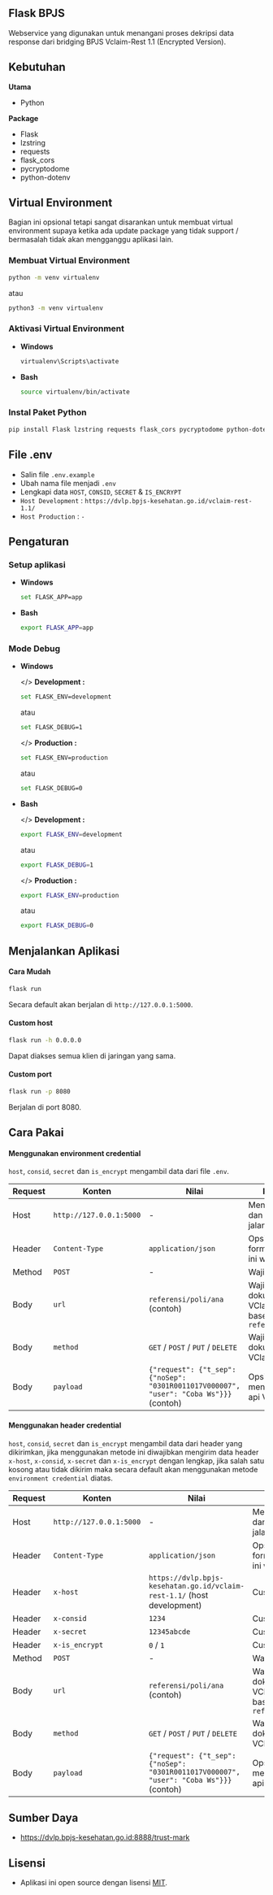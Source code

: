 ## Flask BPJS

Webservice yang digunakan untuk menangani proses dekripsi data response dari bridging BPJS Vclaim-Rest 1.1 (Encrypted Version).

## Kebutuhan

**Utama**

- Python

**Package**

- Flask
- lzstring
- requests
- flask_cors 
- pycryptodome 
- python-dotenv 

## Virtual Environment

Bagian ini opsional tetapi sangat disarankan untuk membuat virtual environment supaya ketika ada update package yang tidak support / bermasalah tidak akan mengganggu aplikasi lain.

### Membuat Virtual Environment

```bash
python -m venv virtualenv
```

atau

```bash
python3 -m venv virtualenv
```

### Aktivasi Virtual Environment

- **Windows**

    ```bash
    virtualenv\Scripts\activate
    ```

- **Bash**

    ```bash
    source virtualenv/bin/activate
    ```

### Instal Paket Python

```bash
pip install Flask lzstring requests flask_cors pycryptodome python-dotenv
```

## File .env
- Salin file `.env.example`
- Ubah nama file menjadi `.env`
- Lengkapi data `HOST`, `CONSID`, `SECRET` & `IS_ENCRYPT`
- `Host Development` : `https://dvlp.bpjs-kesehatan.go.id/vclaim-rest-1.1/`
- `Host Production` : `-`

## Pengaturan

### Setup aplikasi

- **Windows**

    ```bash
    set FLASK_APP=app
    ```

- **Bash**

    ```bash
    export FLASK_APP=app
    ```

### Mode Debug

- **Windows**

    </> **Development :**

    ```bash
    set FLASK_ENV=development
    ```

    atau
    ```bash
    set FLASK_DEBUG=1
    ```

    </> **Production :**

    ```bash
    set FLASK_ENV=production
    ```

    atau
    ```bash
    set FLASK_DEBUG=0
    ```

- **Bash**

    </> **Development :**

    ```bash
    export FLASK_ENV=development
    ```

    atau

    ```bash
    export FLASK_DEBUG=1
    ```

    </> **Production :**

    ```bash
    export FLASK_ENV=production
    ```

    atau

    ```bash
    export FLASK_DEBUG=0
    ```

## Menjalankan Aplikasi

#### Cara Mudah

```bash
flask run
```

Secara default akan berjalan di `http://127.0.0.1:5000`.

#### Custom host
```bash
flask run -h 0.0.0.0
```

Dapat diakses semua klien di jaringan yang sama.

#### Custom port
```bash
flask run -p 8080
```

Berjalan di port 8080.

## Cara Pakai


#### Menggunakan environment credential

`host`, `consid`, `secret` dan `is_encrypt` mengambil data dari file `.env`.

| Request | Konten | Nilai | Keterangan |
| ------- | ------ | ----- | ---------- |
| Host | `http://127.0.0.1:5000` | - | Menyesuaikan host dan port yang di jalankan |
| Header | `Content-Type` | `application/json` | Opsional, jika body format json maka ini wajib |
| Method | `POST` | - | Wajib POST |
| Body | `url` | `referensi/poli/ana` (contoh) | Wajib, mengacu dokumentasi VClaim BPJS tanpa base url. Contoh : `referensi/poli/ana` |
| Body | `method` | `GET` / `POST` / `PUT` / `DELETE` | Wajib, mengacu dokumentasi VClaim BPJS |
| Body | `payload` | `{"request": {"t_sep": {"noSep": "0301R0011017V000007", "user": "Coba Ws"}}}` (contoh) | Opsional menyesuaikan rest api VClaim BPJS |

#### Menggunakan header credential

`host`, `consid`, `secret` dan `is_encrypt` mengambil data dari header yang dikirimkan, jika menggunakan metode ini diwajibkan mengirim data header `x-host`, `x-consid`, `x-secret` dan `x-is_encrypt` dengan lengkap, jika salah satu kosong atau tidak dikirim maka secara default akan menggunakan metode `environment credential` diatas.

| Request | Konten | Nilai | Keterangan |
| ------- | ------ | ----- | ---------- |
| Host | `http://127.0.0.1:5000` | - | Menyesuaikan host dan port yang di jalankan |
| Header | `Content-Type` | `application/json` | Opsional, jika body format json maka ini wajib |
| Header | `x-host` | `https://dvlp.bpjs-kesehatan.go.id/vclaim-rest-1.1/` (host development) | Custom `host` |
| Header | `x-consid` | `1234` | Custom `consid` |
| Header | `x-secret` | `12345abcde` | Custom `secret` |
| Header | `x-is_encrypt` | `0` / `1` | Custom `is_encrypt` |
| Method | `POST` | - | Wajib POST |
| Body | `url` | `referensi/poli/ana` (contoh) | Wajib, mengacu dokumentasi VClaim BPJS tanpa base url. Contoh : `referensi/poli/ana` |
| Body | `method` | `GET` / `POST` / `PUT` / `DELETE` | Wajib, mengacu dokumentasi VClaim BPJS |
| Body | `payload` | `{"request": {"t_sep": {"noSep": "0301R0011017V000007", "user": "Coba Ws"}}}` (contoh) | Opsional menyesuaikan rest api VClaim BPJS |

## Sumber Daya
- https://dvlp.bpjs-kesehatan.go.id:8888/trust-mark

## Lisensi
- Aplikasi ini open source dengan lisensi [MIT](LICENSE).